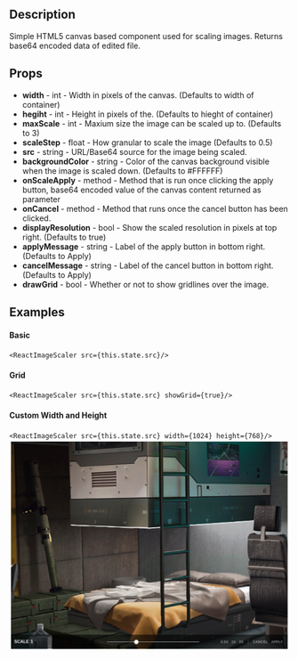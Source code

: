 ## Description
Simple HTML5 canvas based component used for scaling images.  Returns base64 encoded data of edited file.

## Props
* __width__ - int - Width in pixels of the canvas. (Defaults to width of container)
* __hegiht__ - int - Height in pixels of the. (Defaults to hieght of container)
* __maxScale__ - int - Maxium size the image can be scaled up to. (Defaults to 3)
* __scaleStep__ - float - How granular to scale the image (Defaults to 0.5)
* __src__ - string - URL/Base64 source for the image being scaled.
* __backgroundColor__ - string - Color of the canvas background visible when the image is scaled down. (Defaults to #FFFFFF)
* __onScaleApply__ - method - Method that is run once clicking the apply button, base64 encoded value of the canvas content returned as parameter
* __onCancel__ - method - Method that runs once the cancel button has been clicked.
* __displayResolution__ - bool - Show the scaled resolution in pixels at top right. (Defaults to true)
* __applyMessage__ - string - Label of the apply button in bottom right. (Defaults to Apply)
* __cancelMessage__ - string - Label of the cancel button in bottom right. (Defaults to Apply)
* __drawGrid__ - bool - Whether or not to show gridlines over the image.

## Examples

#### Basic
`<ReactImageScaler src={this.state.src}/>`

#### Grid
`<ReactImageScaler src={this.state.src} showGrid={true}/>`

#### Custom Width and Height
`<ReactImageScaler src={this.state.src} width={1024} height={768}/>`
![Example 3](./assets/example-3.png)